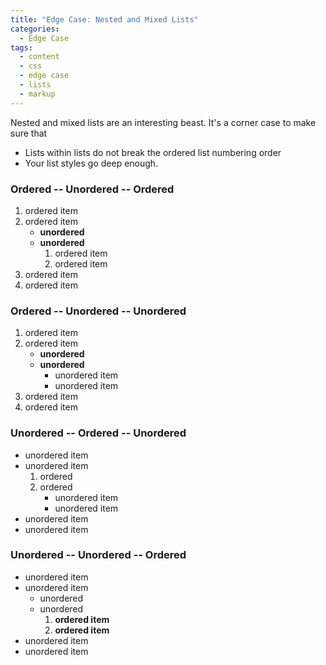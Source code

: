 ```yaml
---
title: "Edge Case: Nested and Mixed Lists"
categories:
  - Edge Case
tags:
  - content
  - css
  - edge case
  - lists
  - markup
---
```

Nested and mixed lists are an interesting beast. It's a corner case to make sure that

  * Lists within lists do not break the ordered list numbering order
  * Your list styles go deep enough.

### Ordered -- Unordered -- Ordered

  1. ordered item
  2. ordered item 
      * **unordered**
      * **unordered** 
          1. ordered item
          2. ordered item
  3. ordered item
  4. ordered item

### Ordered -- Unordered -- Unordered

  1. ordered item
  2. ordered item 
      * **unordered**
      * **unordered** 
          * unordered item
          * unordered item
  3. ordered item
  4. ordered item

### Unordered -- Ordered -- Unordered

  * unordered item
  * unordered item 
      1. ordered
      2. ordered 
          * unordered item
          * unordered item
  * unordered item
  * unordered item

### Unordered -- Unordered -- Ordered

  * unordered item
  * unordered item 
      * unordered
      * unordered 
          1. **ordered item**
          2. **ordered item**
  * unordered item
  * unordered item